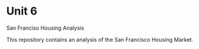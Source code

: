 # Unit 6 
San Franciso Housing Analysis

This repository contains an analysis of the San Francisco Housing Market.

